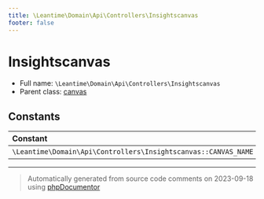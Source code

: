 ```yaml
---
title: \Leantime\Domain\Api\Controllers\Insightscanvas
footer: false
---
```


# Insightscanvas





* Full name: `\Leantime\Domain\Api\Controllers\Insightscanvas`
* Parent class: [canvas](../../../../../classes.md)



## Constants

| Constant | Type | Value |
|:---      |:---  |:---   |
|`\Leantime\Domain\Api\Controllers\Insightscanvas::CANVAS_NAME`||&#039;insights&#039;|



---
> Automatically generated from source code comments on 2023-09-18 using [phpDocumentor](http://www.phpdoc.org/)
